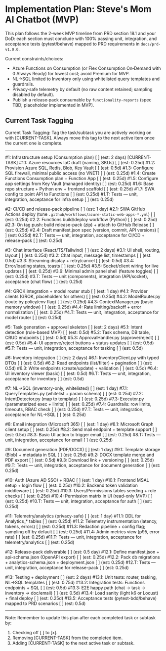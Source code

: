 # Implementation Plan: Steve's Mom AI Chatbot (MVP)

This plan follows the 2-week MVP timeline from PRD section 18.1 and your DoD: each section must conclude with 100% passing unit, integration, and acceptance tests (pytest/behave) mapped to PRD requirements in `docs/prd-v1.0.0`.

Current constraints/choices:
- Azure Functions on Consumption (or Flex Consumption On‑Demand with 0 Always Ready) for lowest cost; avoid Premium for MVP.
- NL→SQL limited to Inventory only using whitelisted query templates and guardrails.
- Privacy‑safe telemetry by default (no raw content retained; sampling disabled by default).
- Publish a release‑pack consumable by `functionality-reports` (spec TBD; placeholder implemented in MVP).

## Current Task Tagging
Current Task Tagging: Tag the task/subtask you are actively working on with [CURRENT-TASK]. Always move this tag to the next active item once the current one is complete.

---

#1: Infrastructure setup (Consumption plan) [ ] (est: 2 days) [CURRENT-TASK]
  #1.1: Azure resources IaC draft (naming, SKUs) [ ] (est: 0.25d)
  #1.2: Provision Azure SQL, Redis, Blob, Key Vault [ ] (est: 0.5d)
  #1.3: Configure SQL firewall, minimal public access (no VNET) [ ] (est: 0.25d)
  #1.4: Create Functions Consumption plan + Function App [ ] (est: 0.25d)
  #1.5: Configure app settings from Key Vault (managed identity) [ ] (est: 0.25d)
  #1.6: Base repo structure + Python env + frontend scaffold [ ] (est: 0.25d)
  #1.7: SWA config to point API to Functions [ ] (est: 0.25d)
  #1.T: Tests — unit, integration, acceptance for infra setup [ ] (est: 0.25d)

#2: CI/CD and release-pack pipeline [ ] (est: 1 day)
  #2.1: SWA GitHub Actions deploy (tune `.github/workflows/azure-static-web-apps-*.yml`) [ ] (est: 0.25d)
  #2.2: Functions build/deploy workflow (Python) [ ] (est: 0.25d)
  #2.3: On tag push: build release-pack (zip) + attach to GitHub Release [ ] (est: 0.25d)
  #2.4: Draft manifest.json spec (version, commit, API versions) [ ] (est: 0.25d)
  #2.T: Tests — unit, integration, acceptance for CI/CD + release-pack [ ] (est: 0.25d)

#3: Chat interface (React/TS/Tailwind) [ ] (est: 2 days)
  #3.1: UI shell, routing, layout [ ] (est: 0.25d)
  #3.2: Chat input, message list, timestamps [ ] (est: 0.5d)
  #3.3: Streaming display + retry/cancel [ ] (est: 0.5d)
  #3.4: Error/loading states, toasts [ ] (est: 0.25d)
  #3.5: Socket/client wiring for live updates [ ] (est: 0.25d)
  #3.6: Minimal admin panel shell (feature toggles) [ ] (est: 0.25d)
  #3.T: Tests — unit (components), integration (API/socket), acceptance (chat flow) [ ] (est: 0.25d)

#4: GROK integration + model router stub [ ] (est: 1 day)
  #4.1: Provider clients (GROK, placeholders for others) [ ] (est: 0.25d)
  #4.2: ModelRouter.py (route by policy/env flag) [ ] (est: 0.25d)
  #4.3: ContextManager.py (basic memory window) [ ] (est: 0.25d)
  #4.4: Rate limiting/backoff + error normalization [ ] (est: 0.25d)
  #4.T: Tests — unit, integration, acceptance for model router [ ] (est: 0.25d)

#5: Task generation + approval skeleton [ ] (est: 2 days)
  #5.1: Intent detection (rule-based MVP) [ ] (est: 0.5d)
  #5.2: Task schema, DB table, CRUD endpoints [ ] (est: 0.5d)
  #5.3: ApprovalHandler.py (approve/reject) [ ] (est: 0.5d)
  #5.4: UI approve/reject buttons + status updates [ ] (est: 0.5d)
  #5.T: Tests — unit, integration, acceptance for tasking [ ] (est: 0.5d)

#6: Inventory integration [ ] (est: 2 days)
  #6.1: InventoryClient.py with typed DTOs [ ] (est: 0.5d)
  #6.2: Read endpoints (list/filter) + pagination [ ] (est: 0.5d)
  #6.3: Write endpoints (create/update) + validation [ ] (est: 0.5d)
  #6.4: UI inventory viewer (basic) [ ] (est: 0.5d)
  #6.T: Tests — unit, integration, acceptance for inventory [ ] (est: 0.5d)

#7: NL→SQL (inventory-only, whitelisted) [ ] (est: 1 day)
  #7.1: QueryTemplates.py (whitelist + param schema) [ ] (est: 0.25d)
  #7.2: IntentDetector.py (map to template) [ ] (est: 0.25d)
  #7.3: Executor.py (parameterized exec + limits) [ ] (est: 0.25d)
  #7.4: Guardrails: row limits, timeouts, RBAC check [ ] (est: 0.25d)
  #7.T: Tests — unit, integration, acceptance for NL→SQL [ ] (est: 0.25d)

#8: Email integration (Microsoft 365) [ ] (est: 1 day)
  #8.1: Microsoft Graph client setup [ ] (est: 0.25d)
  #8.2: Send mail endpoint + template support [ ] (est: 0.5d)
  #8.3: Basic UI action to trigger email [ ] (est: 0.25d)
  #8.T: Tests — unit, integration, acceptance for email [ ] (est: 0.25d)

#9: Document generation (PDF/DOCX) [ ] (est: 1 day)
  #9.1: Template storage (Blob) + metadata in SQL [ ] (est: 0.25d)
  #9.2: DOCX template merge and PDF export [ ] (est: 0.5d)
  #9.3: Download link + versioning [ ] (est: 0.25d)
  #9.T: Tests — unit, integration, acceptance for document generation [ ] (est: 0.25d)

#10: Auth (Azure AD SSO) + RBAC [ ] (est: 1 day)
  #10.1: Frontend MSAL setup + login flow [ ] (est: 0.25d)
  #10.2: Backend token validation middleware [ ] (est: 0.25d)
  #10.3: Users/Permissions tables seeding + role checks [ ] (est: 0.25d)
  #10.4: Permission matrix in UI (read-only MVP) [ ] (est: 0.25d)
  #10.T: Tests — unit, integration, acceptance for auth [ ] (est: 0.25d)

#11: Telemetry/analytics (privacy-safe) [ ] (est: 1 day)
  #11.1: DDL for Analytics_* tables [ ] (est: 0.25d)
  #11.2: Telemetry instrumentation (latency, tokens, errors) [ ] (est: 0.25d)
  #11.3: Redaction pipeline + config flag; sampling off by default [ ] (est: 0.25d)
  #11.4: Admin metrics view (p95, error rate) [ ] (est: 0.25d)
  #11.T: Tests — unit, integration, acceptance for telemetry/analytics [ ] (est: 0.25d)

#12: Release-pack deliverable [ ] (est: 0.5 day)
  #12.1: Define manifest.json + api-schema.json (OpenAPI export) [ ] (est: 0.25d)
  #12.2: Pack db migrations + analytics-schema.json + deployment.json [ ] (est: 0.25d)
  #12.T: Tests — unit, integration, acceptance for release-pack [ ] (est: 0.25d)

#13: Testing + deployment [ ] (est: 2 days)
  #13.1: Unit tests: router, tasking, NL→SQL templates [ ] (est: 0.75d)
  #13.2: Integration tests: Functions endpoints + SQL [ ] (est: 0.5d)
  #13.3: E2E happy path (chat → task → inventory → doc/email) [ ] (est: 0.5d)
  #13.4: Load sanity (light k6 or Locust) + final deploy [ ] (est: 0.25d)
  #13.5: Acceptance tests (pytest-bdd/behave) mapped to PRD scenarios [ ] (est: 0.5d)

---

Note: Remember to update this plan after each completed task or subtask by:
  1. Checking off [ ] to [x].
  2. Removing [CURRENT-TASK] from the completed item.
  3. Adding [CURRENT-TASK] to the next active task or subtask.
